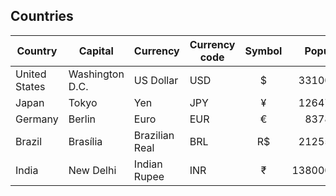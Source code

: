 ## Countries
|Country|Capital|Currency|Currency code|Symbol|Population|
|---|---|---|---|:---:|---:|
United States|Washington D.C.|US Dollar|USD|$|331002651|
Japan|Tokyo|Yen|JPY|¥|126476461
Germany|Berlin|Euro|EUR|€|83783942
Brazil|Brasília|Brazilian Real|BRL|R$|212559417
India|New Delhi|Indian Rupee|INR|₹|1380004385